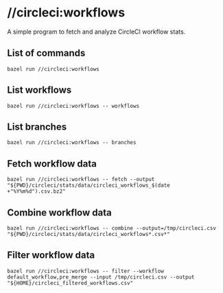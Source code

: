 # //circleci:workflows

A simple program to fetch and analyze CircleCI workflow stats.

## List of commands

```
bazel run //circleci:workflows
```

## List workflows

```
bazel run //circleci:workflows -- workflows
```

## List branches

```
bazel run //circleci:workflows -- branches
```

## Fetch workflow data

```
bazel run //circleci:workflows -- fetch --output "${PWD}/circleci/stats/data/circleci_workflows_$(date +"%Y%m%d").csv.bz2"
```

## Combine workflow data

```
bazel run //circleci:workflows -- combine --output=/tmp/circleci.csv "${PWD}/circleci/stats/data/circleci_workflows*.csv*"
```

## Filter workflow data

```
bazel run //circleci:workflows -- filter --workflow default_workflow,pre_merge --input /tmp/circleci.csv --output "${HOME}/circleci_filtered_workflows.csv"
```
